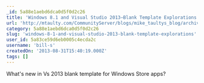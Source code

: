 ```yaml
---
_id: 5a88e1aebd6dca0d5f0d2c26
title: 'Windows 8.1 and Visual Studio 2013–Blank Template Explorations'
url: 'http://mtaulty.com/CommunityServer/blogs/mike_taultys_blog/archive/2013/08/26/windows-8-1-and-visual-studio-2013-blank-template-explorations.aspx'
category: 5a88e1aebd6dca0d5f0d2c26
slug: 'windows-8-1-and-visual-studio-2013-blank-template-explorations'
user_id: 5a83ce59d6eb0005c4ecda2c
username: 'bill-s'
createdOn: '2013-08-31T15:40:19.000Z'
tags: []
---
```


What's new in Vs 2013 blank template for Windows Store apps?
